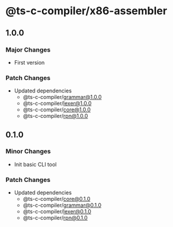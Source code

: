 # @ts-c-compiler/x86-assembler

## 1.0.0

### Major Changes

- First version

### Patch Changes

- Updated dependencies
  - @ts-c-compiler/grammar@1.0.0
  - @ts-c-compiler/lexer@1.0.0
  - @ts-c-compiler/core@1.0.0
  - @ts-c-compiler/rpn@1.0.0

## 0.1.0

### Minor Changes

- Init basic CLI tool

### Patch Changes

- Updated dependencies
  - @ts-c-compiler/core@0.1.0
  - @ts-c-compiler/grammar@0.1.0
  - @ts-c-compiler/lexer@0.1.0
  - @ts-c-compiler/rpn@0.1.0
